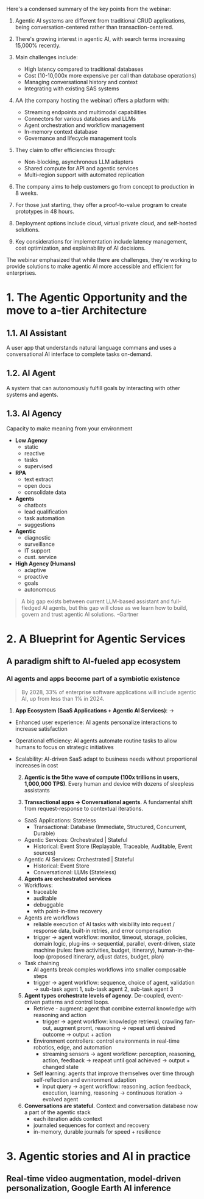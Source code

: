 Here's a condensed summary of the key points from the webinar:

1. Agentic AI systems are different from traditional CRUD applications, being conversation-centered rather than transaction-centered.

2. There's growing interest in agentic AI, with search terms increasing 15,000% recently.

3. Main challenges include:
   - High latency compared to traditional databases
   - Cost (10-10,000x more expensive per call than database operations)
   - Managing conversational history and context
   - Integrating with existing SAS systems

4. AA (the company hosting the webinar) offers a platform with:
   - Streaming endpoints and multimodal capabilities
   - Connectors for various databases and LLMs
   - Agent orchestration and workflow management
   - In-memory context database
   - Governance and lifecycle management tools

5. They claim to offer efficiencies through:
   - Non-blocking, asynchronous LLM adapters
   - Shared compute for API and agentic services
   - Multi-region support with automated replication

6. The company aims to help customers go from concept to production in 8 weeks.

7. For those just starting, they offer a proof-to-value program to create prototypes in 48 hours.

8. Deployment options include cloud, virtual private cloud, and self-hosted solutions.

9. Key considerations for implementation include latency management, cost optimization, and explainability of AI decisions. 

The webinar emphasized that while there are challenges, they're working to provide solutions to make agentic AI more accessible and efficient for enterprises.
# 1. The Agentic Opportunity and the move to a-tier Architecture
## 1.1. AI Assistant
A user app that understands natural language commans and uses a conversational AI interface to complete tasks on-demand.
## 1.2. AI Agent
A system that can autonomously fulfill goals by interacting with other systems and agents.
## 1.3. AI Agency
Capacity to make meaning from your environment
- **Low Agency**
   - static
   - reactive
   - tasks
   - supervised
- **RPA** 
   - text extract
   - open docs
   - consolidate data
- **Agents**
   - chatbots
   - lead qualification
   - task automation
   - suggestions
- **Agentic**
   - diagnostic
   - surveillance
   - IT support
   - cust. service
- **High Agency (Humans)**
   - adaptive
   - proactive
   - goals
   - autonomous
> A big gap exists between current LLM-based assistant and full-fledged AI agents, but this gap will close as we learn how to build, govern and trust agentic AI solutions.
> -Gartner
# 2. A Blueprint for Agentic Services
## A paradigm shift to AI-fueled app ecosystem
### AI agents and apps become part of a symbiotic existence
> By 2028, 33% of enterprise software applications will include agentic AI, up from less than 1% in 2024.

   1. **App Ecosystem (SaaS Applications + Agentic AI Services)**: ->
- Enhanced user experience: AI agents personalize interactions to increase satisfaction
- Operational efficiency: AI agents automate routine tasks to allow humans to focus on strategic initiatives
- Scalability: AI-driven SaaS adapt to business needs without proportional increases in cost

   2. **Agentic is the 5the wave of compute (100x trillions in users, 1,000,000 TPS)**.
Every human and device with dozens of sleepless assistants

   3. **Transactional apps -> Conversational agents**. A fundamental shift from request-response to contextual iterations.
   - SaaS Applications: Stateless
     - Transactional: Database (Immediate, Structured, Concurrent, Durable)
   - Agentic Services: Orchestrated | Stateful
     - Historical: Event Store (Replayable, Traceable, Auditable, Event sources)
   - Agentic AI Services: Orchestrated | Stateful
     - Historical: Event Store
     - Conversational: LLMs (Stateless)
    
   4. **Agents are orchestrated services**
   - Workflows:
      - traceable
      - auditable
      - debuggable
      - with point-in-time recovery
   - Agents are workflows
      - reliable execution of AI tasks with visibility into request / response data, built-in retries, and error compensation
      - trigger -> agent workflow: monitor, timeout, storage, policies, domain logic, plug-ins -> sequential, parallel, event-driven, state machine (rules: fave activities, budget, itinerary), human-in-the-loop (proposed itinerary, adjust dates, budget, plan) 
   - Task chaining
      - AI agents break comples workflows into smaller composable steps
      - trigger -> agent workflow: sequence, choice of agent, validation -> sub-task agent 1, sub-task agent 2, sub-task agent 3  
   5. **Agent types orchestrate levels of agency**. De-coupled, event-driven patterns and control loops.
        - Retrieve - augment: agent that combine external knowledge with reasoning and action
           - trigger -> agent workflow: knowledge retrieval, crawling fan-out, augment promt, reasoning -> repeat unti desired outcome -> output + action   
        - Environment controllers: control environments in real-time robotics, edge, and automation
           - streaming sensors -> agent workflow: perception, reasoning, action, feedback -> reapeat until goal achieved -> output + changed state
        - Self learning: agents that improve themselves over time through self-reflection and evnironment adaption
           - input query -> agent workflow: reasoning, action feedback, execution, learning, reasoning -> continuous iteration -> evolved agent
   6. **Conversations are stateful**. Context and conversation database now a part of the agentic stack
      - each iteration adds context
      - journaled sequences for context and recovery
      - in-memory, durable journals for speed + resilience
        
# 3. Agentic stories and AI in practice
## Real-time video augmentation, model-driven personalization, Google Earth AI inference 


